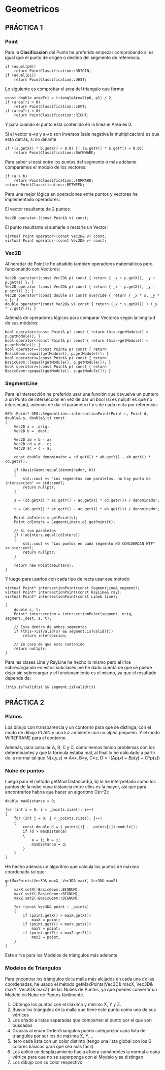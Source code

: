 # Geometricos

## PRÁCTICA 1

### Point

Para la **Clasificación** del Punto he preferido empezar comprobando si es igual que el punto de origen o destino del segmento de referencia.

    if (equal(p0))
        return PointClassification::ORIGIN;
    if (equal(p1))
        return PointClassification::DEST;

Lo siguiente es comprobar el area del triangulo que forma:

    const double areaTri = triangleArea2(p0, p1) / 2;
	if (areaTri > 0)
		return PointClassification::LEFT;
	if (areaTri < 0)
		return PointClassification::RIGHT;

Y para cuando el punto esta contenido en la linea el Area es 0.

Si el vector a->p y a->b son inversos (sale negativa la multiplicacion) es que está detrás, si no delante.

    if ((a.getX() * b.getX() < 0.0) || (a.getY() * b.getY() < 0.0))
		return PointClassification::BACKWARD;

Para saber si está entre los puntos del segmento o más adelante comparamos el módulo de los vectores:

    if (a > b)
		return PointClassification::FORWARD;
	return PointClassification::BETWEEN;

Para una mejor lógica en operaciones entre puntos y vectores he implementado operadores:

El vector resultante de 2 puntos:

	Vec2D operator-(const Point& v) const;

El punto resultante al sumarle o restarle un Vector:

    virtual Point operator+(const Vec2D& v) const;
    virtual Point operator-(const Vec2D& v) const;



### Vec2D

Al heredar de Point le he añadido tambien operadores matemáticos pero funcionando con Vectores:

    Vec2D operator+(const Vec2D& p) const { return { _x + p.getX(), _y + p.getY() }; }
    Vec2D operator-(const Vec2D& p) const { return { _x - p.getX(), _y - p.getY() }; }
    Vec2D operator*(const double s) const override { return { _x * s, _y * s }; }
    double operator*(const Vec2D& v) const { return (_x * v.getX()) + (_y * v.getY()); }

Además de operadores lógicos para comparar Vectores según la longitud de sus módulos:

    bool operator>(const Point& p) const { return this->getModule() > p.getModule(); }
    bool operator<(const Point& p) const { return this->getModule() < p.getModule(); }
    bool operator==(const Point& p) const { return BasicGeom::equal(getModule(), p.getModule()); }
    bool operator<=(const Point& p) const { return BasicGeom::lequal(getModule(), p.getModule()); }
    bool operator>=(const Point& p) const { return BasicGeom::gequal(getModule(), p.getModule()); }

### SegmentLine

Para la intersección he preferido usar una función que devuelva un puntero a un Punto de intersección en vez de dar un bool (si es nullptr es que no intersecan), además de dar el parámetro t y s de cada recta por referencia:

    GEO::Point* GEO::SegmentLine::intersectionPoint(Point c, Point d, double& s, double& t) const
    {
        Vec2D a = _orig;
        Vec2D b = _dest;

        Vec2D ab = b - a;
        Vec2D cd = d - c;
        Vec2D ac = c - a;

        const double denominador = cd.getX() * ab.getY() - ab.getX() * cd.getY();

        if (BasicGeom::equal(denominador, 0))
        {
            std::cout << "Los segmentos son paralelos, no hay punto de interseccion" << std::endl;
            return nullptr;
        }

        s = (cd.getX() * ac.getY() - ac.getX() * cd.getY()) / denominador;

        t = (ab.getX() * ac.getY() - ac.getX() * ab.getY()) / denominador;

        Point abInters = getPoint(s);
        Point cdInters = SegmentLine(c,d).getPoint(t);

        // Si son paralelos
        if (!abInters.equal(cdInters))
        {
            std::cout << "Los puntos en cada segmento NO CONCUERDAN WTF" << std::endl;
            return nullptr;
        }

	    return new Point(abInters);
    }

Y luego para usarlos con cada tipo de recta usar ese método:

    virtual Point* intersectionPoint(const SegmentLine& segment);
    virtual Point* intersectionPoint(const RayLine& ray);
    virtual Point* intersectionPoint(const Line& line);

    {
        double s, t;
        Point* interseccion = intersectionPoint(segment._orig, segment._dest, s, t);

        // Esta dentro de ambos segmentos
        if (this->isTvalid(s) && segment.isTvalid(t))
            return interseccion;

        // En caso de que este contenido
        return nullptr; 
    }

Para las clases Line y RayLine he hecho lo mismo pero al irlos sobrecargando en estos subclases me he dado cuenta de que se puede dejar sin sobrecargar y el funcionamiento es el mismo, ya que el resultado depende de:

    (this.isTvalid(s) && segment.isTvalid(t))

## PRÁCTICA 2

### Planos

Los dibujo con transparencia y un contorno para que se distinga, con el modo de dibujo PLAIN y una luz ambiente con un alpha pequeño. Y el modo WIREFRAME para el contorno.

Además, para calcular A, B, C y D, como hemos tenido problemas con los determinantes y que la formula estaba mal, al final lo he calculado a partir de la normal tal que N(x,y,z) => A=x, B=y, C=z, D = -(A*p(x) + B*p(y) + C*p(z))

### Nube de puntos

Luego para el método getMostDistanced(a, b) lo he interpretado como los puntos de la nube cuya distancia entre ellos es la mayor, así que para encontrarlos habría que hacer un algoritmo O(n^2):

    double maxDistance = 0;
    
	for (int i = 0; i < _points.size(); i++)
	{
		for (int j = 0; j < _points.size(); j++)
		{
			const double d = (_points[i] - _points[j]).module();
			if (d > maxDistance)
			{
				a = i; b = j;
				maxDistance = d;
			}
		}
	}


He hecho además un algoritmo que calcula los puntos de máxima coordenada tal que:

    getMaxPoints(Vec3D& maxX, Vec3D& maxY, Vec3D& maxZ)
    {
        maxX.setX(-BasicGeom::BIGNUM);
        maxY.setY(-BasicGeom::BIGNUM);
        maxZ.setZ(-BasicGeom::BIGNUM);

        for (const Vec3D& point : _points)
        {
            if (point.getX() > maxX.getX())
                maxX = point;
            if (point.getY() > maxY.getY())
                maxY = point;
            if (point.getZ() > maxZ.getZ())
                maxZ = point;
        }
    }

Este sirve para los Modelos de triángulos más adelante

### Modelos de Triangulos

Para encontrar los triángulos de la malla más alejados en cada una de las coordenadas, he usado el método getMaxPoints(Vec3D& maxX, Vec3D& maxY, Vec3D& maxZ) de las Nubes de Puntos, ya que puedes convertir un Modelo en Nube de Puntos fácilmente.

1. Obtengo los puntos con el máximo y mínimo X, Y y Z.
2. Busco los triángulos de la malla que tiene este punto como uno de sus vértices
3. Los añado a listas separadas que comparten el punto por el que son buscados
4. Gracias al enum OrdenTriangulos puedo categorizar cada lista de triángulos por ser los de máxima X, Y,...
5. Itero cada lista con un color distinto (tengo una lista global con los 6 colores básicos para que sea más fácil)
6. Les aplico un desplazamiento hacia afuera sumándoles la normal a cada vértice para que no se superponga con el Modelo y se distingan
7. Los dibujo con su color respectivo

